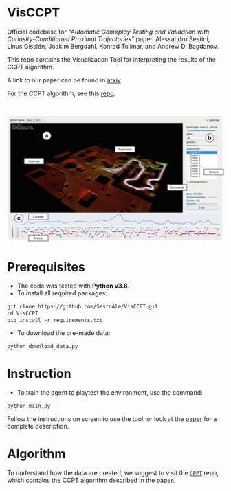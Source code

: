 # VisCCPT
Official codebase for *"Automatic Gameplay Testing and Validation with Curiosity-Conditioned Proximal Trajectories"* paper.
Alessandro Sestini, Linus Gisslén, Joakim Bergdahl, Konrad Tollmar, and Andrew D. Bagdanov.

This repo contains the Visualization Tool for interpreting the results of the CCPT algorithm.

A link to our paper can be found in [arxiv](https://arxiv.org/pdf/2202.10057)

For the CCPT algorithm, see this [repo](https://github.com/SestoAle/CCPT).

<br/>
<p align="center">
    <img src="imgs/overview.png" width="600">
</p>

# Prerequisites
* The code was tested with **Python v3.6**.
* To install all required packages:
```
git clone https://github.com/SestoAle/VisCCPT.git
cd VisCCPT
pip install -r requirements.txt
```
* To download the pre-made data:
```
python download_data.py
```
# Instruction
* To train the agent to playtest the environment, use the command:
```
python main.py
```
Follow the instructions on screen to use the tool, or look at the [paper](https://arxiv.org/pdf/2202.10057) for a complete 
description.

# Algorithm
To understand how the data are created, we suggest to visit the [```CPPT```](https://github.com/SestoAle/CCPT) repo, 
which contains the CCPT algorithm described  in the paper. 